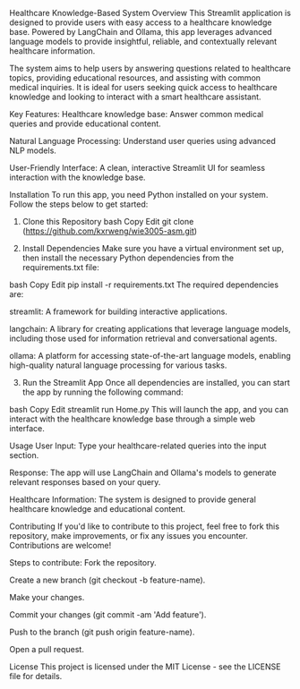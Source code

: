 Healthcare Knowledge-Based System
Overview
This Streamlit application is designed to provide users with easy access to a healthcare knowledge base. Powered by LangChain and Ollama, this app leverages advanced language models to provide insightful, reliable, and contextually relevant healthcare information.

The system aims to help users by answering questions related to healthcare topics, providing educational resources, and assisting with common medical inquiries. It is ideal for users seeking quick access to healthcare knowledge and looking to interact with a smart healthcare assistant.

Key Features:
Healthcare knowledge base: Answer common medical queries and provide educational content.

Natural Language Processing: Understand user queries using advanced NLP models.

User-Friendly Interface: A clean, interactive Streamlit UI for seamless interaction with the knowledge base.

Installation
To run this app, you need Python installed on your system. Follow the steps below to get started:

1. Clone this Repository
bash
Copy
Edit
git clone (https://github.com/kxrweng/wie3005-asm.git)

2. Install Dependencies
Make sure you have a virtual environment set up, then install the necessary Python dependencies from the requirements.txt file:

bash
Copy
Edit
pip install -r requirements.txt
The required dependencies are:

streamlit: A framework for building interactive applications.

langchain: A library for creating applications that leverage language models, including those used for information retrieval and conversational agents.

ollama: A platform for accessing state-of-the-art language models, enabling high-quality natural language processing for various tasks.

3. Run the Streamlit App
Once all dependencies are installed, you can start the app by running the following command:

bash
Copy
Edit
streamlit run Home.py
This will launch the app, and you can interact with the healthcare knowledge base through a simple web interface.

Usage
User Input: Type your healthcare-related queries into the input section.

Response: The app will use LangChain and Ollama's models to generate relevant responses based on your query.

Healthcare Information: The system is designed to provide general healthcare knowledge and educational content.

Contributing
If you'd like to contribute to this project, feel free to fork this repository, make improvements, or fix any issues you encounter. Contributions are welcome!

Steps to contribute:
Fork the repository.

Create a new branch (git checkout -b feature-name).

Make your changes.

Commit your changes (git commit -am 'Add feature').

Push to the branch (git push origin feature-name).

Open a pull request.

License
This project is licensed under the MIT License - see the LICENSE file for details.
